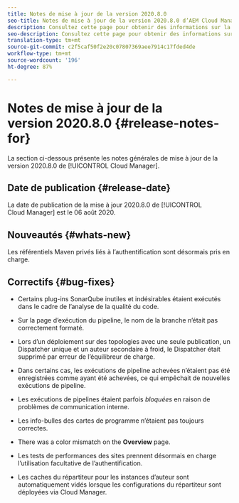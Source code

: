 ```yaml
---
title: Notes de mise à jour de la version 2020.8.0
seo-title: Notes de mise à jour de la version 2020.8.0 d’AEM Cloud Manager
description: Consultez cette page pour obtenir des informations sur la version 2020.8.0 de Cloud Manager
seo-description: Consultez cette page pour obtenir des informations sur la version 2020.8.0 d’AEM Cloud Manager
translation-type: tm+mt
source-git-commit: c2f5caf50f2e20c07807369aee7914c17fded4de
workflow-type: tm+mt
source-wordcount: '196'
ht-degree: 87%

---
```


# Notes de mise à jour de la version 2020.8.0 {#release-notes-for}

La section ci-dessous présente les notes générales de mise à jour de la version 2020.8.0 de [!UICONTROL Cloud Manager].

## Date de publication {#release-date}

La date de publication de la mise à jour 2020.8.0 de [!UICONTROL Cloud Manager] est le 06 août 2020.

## Nouveautés {#whats-new}

Les référentiels Maven privés liés à l’authentification sont désormais pris en charge.

## Correctifs {#bug-fixes}

* Certains plug-ins SonarQube inutiles et indésirables étaient exécutés dans le cadre de l’analyse de la qualité du code.

* Sur la page d’exécution du pipeline, le nom de la branche n’était pas correctement formaté.

* Lors d’un déploiement sur des topologies avec une seule publication, un Dispatcher unique et un auteur secondaire à froid, le Dispatcher était supprimé par erreur de l’équilibreur de charge.

* Dans certains cas, les exécutions de pipeline achevées n’étaient pas été enregistrées comme ayant été achevées, ce qui empêchait de nouvelles exécutions de pipeline.

* Les exécutions de pipelines étaient parfois *bloquées* en raison de problèmes de communication interne.

* Les info-bulles des cartes de programme n’étaient pas toujours correctes.

* There was a color mismatch on the **Overview** page.

* Les tests de performances des sites prennent désormais en charge l’utilisation facultative de l’authentification.

* Les caches du répartiteur pour les instances d’auteur sont automatiquement vidés lorsque les configurations du répartiteur sont déployées via Cloud Manager.

